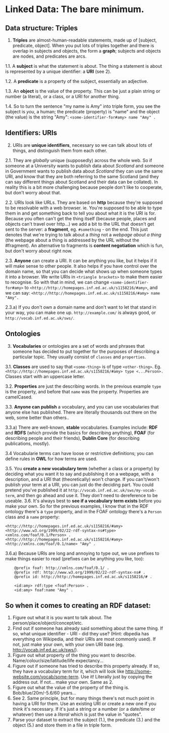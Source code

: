 # Linked Data: The bare minimum.

## Data structure: Triples

1. **Triples** are almost-human-readable statements, made up of [subject, predicate, object]. When you put lots of triples together and there is overlap in subjects and objects, the form a **graph**; subjects and objects are nodes, and predicates are arcs.

1.1. A **subject** is what the statement is about. The thing a statement is about is represented by a unique identifier: a **URI** (see 2).

1.2. A **predicate** is a property of the subject, essentially an adjective.

1.3. An **object** is the value of the property. This can be just a plain string or number (a literal), or a class, or a URI for another thing.

1.4. So to turn the sentence "my name is Amy" into triple form, you see the subject is *you*, a human; the predicate (property) is "name" and the object (the value) is the string "Amy": ```<some-identifier-for#amy> name "Amy" .```

## Identifiers: URIs

2. URIs are **unique identifiers**, necessary so we can talk about lots of things, and distinguish them from each other.

2.1. They are *globally* unique (supposedly) across the whole web. So if someone at a University wants to publish data about *Scotland* and someone in Government wants to publish data about *Scotland* they can use the same URI, and know that they are both referring to the same Scotland (and they can say different things about Scotland and their data can be collated). In reality this is a bit more challenging because people don't like to cooperate, but don't worry about that.

2.2. URIs look like URLs. They are based on **http** because they're supposed to be resolvable with a web browser. ie. You're supposed to be able to type them in and get something back to tell you about what it is the URI is for. Because you often can't get the thing itself (because people, places and objects can't travel over http...) we add a bit to the URL that doesn't get sent to the server: a **fragment**, eg. ```#something``` - on the end. This just denotes that we're trying to talk about a *thing* not a *webpage about a thing* (the webpage about a thing is addressed by the URL without the #fragment). An alternative to fragments is **content negotiation** which is fun, but don't worry about right now.

2.3. **Anyone** can create a URI. It can be anything you like, but it helps if it will make sense to other people. It also helps if you have control over the domain name, so that you can decide what shows up when someone types it into a browser. We write URIs in ```<triangle brackets>``` to make them easier to recognise. So with that in mind, we can change ```<some-identifier-for#amy>``` to ```<http://http://homepages.inf.ed.ac.uk/s1158216/#amy>```, and we can say: ```<http://http://homepages.inf.ed.ac.uk/s1158216/#amy> name "Amy".```

2.3.a) If you don't own a domain name and don't want to let that stand in your way, you can make one up. ```http://example.com/``` is always good, or ```http://vocab.inf.ed.ac.uk/sws/```.

## Ontologies

3. **Vocabularies** or ontologies are a set of words and phrases that someone has decided to put together for the purposes of describing a particular topic. They usually consist of ```classes``` and ```properties```. 

3.1. **Classes** are used to say that `<some-thing>` is of type `<other-thing>`. Eg. `<http://http://homepages.inf.ed.ac.uk/s1158216/#amy> type <...Person>.` Classes start with an uppercase letter.

3.2. **Properties** are just the describing words. In the previous example `type` is the property, and before that `name` was the property. Properties are camelCased.

3.3. **Anyone can publish** a vocabulary, and you can use vocabularies that anyone else has published. There are literally thousands out there on the web, some better than others..

3.3.a) There are well-known, **stable** vocabularies. Examples include: **RDF** and **RDFS** (which provide the basics for describing anything), **FOAF** (for describing people and their friends), **Dublin Core** (for describing publications, mostly).

3.4 Vocabularie terms can have loose or restrictive definitions; you can define rules in **OWL** for how terms are used.

3.5. You **create a new vocabulary term** (whether a class or a property) by deciding what you want it to say and publishing it on a webpage, with a description, and a URI that (theoretically) won't change. If you can't/won't publish your term at a URI, you can just do the deciding part. You could pretend you've published it at `http://vocab.inf.ed.ac.uk/sws/my-vocab-term`, and then go ahead and use it. They *don't* need to dereference to be useable.
3.6. It's always best to **see if a vocabulary term exists** before you make your own. So for the previous examples, I know that in the RDF ontology there's a `type` property, and in the FOAF ontology there's a `Person` class and a `name` property:

```
<http://http://homepages.inf.ed.ac.uk/s1158216/#amy> <http://www.w3.org/1999/02/22-rdf-syntax-ns#type> <xmlns.com/foaf/0.1/Person> .
<http://http://homepages.inf.ed.ac.uk/s1158216/#amy> <http://xmlns.com/foaf/0.1/name> "Amy" .
```

3.6.a) Because URIs are long and annoying to type out, we use prefixes to make things easier to read (prefixes can be anything you like, too):

```
    @prefix foaf: http://xmlns.com/foaf/0.1/ .
    @prefix rdf: http://www.w3.org/1999/02/22-rdf-syntax-ns# .
    @prefix id: http://http://homepages.inf.ed.ac.uk/s1158216/# .

    <id:amy> rdf:type <foaf:Person> .
    <id:amy> foaf:name "Amy" .
```

## So when it comes to creating an RDF dataset:

1. Figure out what it is you want to talk about. The person/place/object/concept/etc.
2. Find out if someone has already said something about the same thing. If so, what unique identifier - URI - did they use? (Hint: dbpedia has everything on Wikipedia, and their URIs are most commonly used). If not, just make your own, with your own URI base (eg. http://vocab.inf.ed.ac.uk/sws/).
3. Figure out what property of the thing you want to describe. Name/colour/size/latitude/life expectancy...
4. Figure out if someone has tried to describe this property already. If so, they have a vocabulary term for it, which will look like http://some-website.com/vocab/some-term. Use it! Literally just by copying the address out. If not... make your own. Same as 2.
5. Figure out what the value of the property of the thing is. Bob/blue/20m/-5.6/60 years...
6. See 2. Same principle, but for many things there's not much point in having a URI for them. Use an existing URI or create a new one if you think it's necessary. If it's just a string or a number (or a date/time or whatever) then use a *literal* which is just the value in "quotes".
7. Parse your dataset to extract the subject (1.), the predicate (3.) and the object (5.) and store them in a file in triple form.